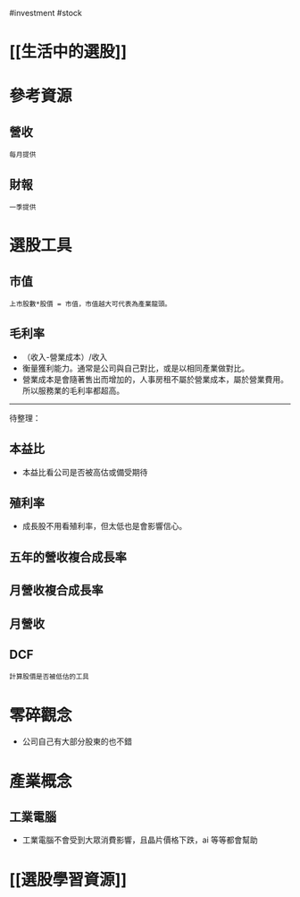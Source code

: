 #investment #stock

# [[生活中的選股]]

# 參考資源
## 營收
	每月提供
## 財報
	一季提供

# 選股工具
## 市值
	上市股數*股價 = 市值，市值越大可代表為產業龍頭。
## 毛利率
- （收入-營業成本）/收入
- 衡量獲利能力。通常是公司與自己對比，或是以相同產業做對比。
- 營業成本是會隨著售出而增加的，人事房租不屬於營業成本，屬於營業費用。所以服務業的毛利率都超高。
---
待整理：
## 本益比
-   本益比看公司是否被高估或備受期待
## 殖利率
-   成長股不用看殖利率，但太低也是會影響信心。
## 五年的營收複合成長率
## 月營收複合成長率
## 月營收
## DCF
	計算股價是否被低估的工具

# 零碎觀念
- 公司自己有大部分股東的也不錯

# 產業概念
## 工業電腦
- 工業電腦不會受到大眾消費影響，且晶片價格下跌，ai 等等都會幫助

# [[選股學習資源]]